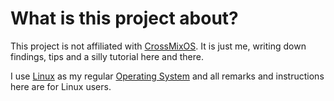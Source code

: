 # What is this project about?

This project is not affiliated with [CrossMixOS](https://github.com/cizia64/CrossMix-OS). It is just me, writing down
findings, tips and a silly tutorial here and there.

I use [Linux](https://en.wikipedia.org/wiki/Linux) as my regular [Operating System](https://en.wikipedia.org/wiki/Operating_system) and all remarks and
instructions here are for Linux users.
